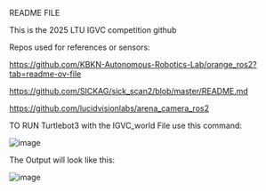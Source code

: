 README FILE

This is the 2025 LTU IGVC competition github

Repos used for references or sensors:

https://github.com/KBKN-Autonomous-Robotics-Lab/orange_ros2?tab=readme-ov-file

https://github.com/SICKAG/sick_scan2/blob/master/README.md

https://github.com/lucidvisionlabs/arena_camera_ros2


TO RUN Turtlebot3 with the IGVC_world File use this command:

![image](https://github.com/user-attachments/assets/5337a485-2a8f-475c-8c3c-cf7ea1852779)


The Output will look like this:

![image](https://github.com/user-attachments/assets/e90b49d5-7e1b-41dd-bbaa-a3dffbefa356)


